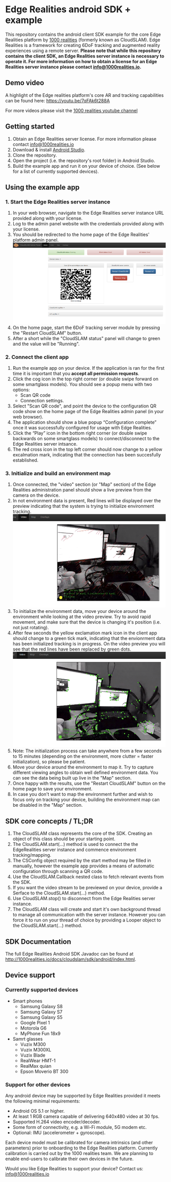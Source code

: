 # Edge Realities android SDK + example

This repository contains the android client SDK example for the core Edge Realities platform by [1000 realities](http://1000realities.io) (formerly known as CloudSLAM). Edge Realities is a framework for creating 6DoF tracking and augmented reality experiences using a remote server. 
**Please note that while this repository contains the client SDK, an Edge Realities server instance is necessary to operate it. For more information on how to obtain a license for an Edge Realities server instance please contact <info@1000realities.io>.**

## Demo video
A highlight of the Edge realities platform's core AR and tracking capabilities can be found here: <https://youtu.be/7qFAk6t288A>

For more videos please visit the [1000 realities youtube channel](https://www.youtube.com/channel/UCHrD8Ytr5FwLUt706l8dzIQ)

## Getting started
1. Obtain an Edge Realities server license. For more information please contact <info@1000realities.io>
2. Download & install [Android Studio](https://developer.android.com/studio/).
3. Clone the repository.
4. Open the project (i.e. the repository's root folder) in Android Studio.
5. Build the example app and run it on your device of choice. (See below for a list of currently supported devices).

## Using the example app
### 1. Start the Edge Realities server instance
1. In your web browser, navigate to the Edge Realities server instance URL provided along with your license.
2. Log to the admin panel website with the credentials provided along with your license.
3. You should be redirected to the home page of the Edge Realities' platform admin panel.
![home page](https://raw.githubusercontent.com/1000realities/edgerealities-sdk-android/master/doc/images/admin-panel-home.png)
4. On the home page, start the 6DoF tracking server module by pressing the "Restart CloudSLAM" button.
5. After a short while the "CloudSLAM status" panel will change to green and the value will be "Running". 

### 2. Connect the client app
1. Run the example app on your device. If the application is ran for the first time it is important that you **accept all permission requests**.
2. Click the cog icon in the top right corner (or double swipe forward on some smartglass models). You should see a popup menu with two options:
   - Scan QR code
   - Connection settings.
3. Select "Scan QR code", and point the device to the configuration QR code show on the home page of the Edge Realities admin panel (in your web browser).
4. The application should show a blue popup “Configuration complete” once it was successfully configured for usage with Edge Realities.
5. Click the “Play” icon in the bottom right corner (or double swipe backwards on some smartglass models) to connect/disconnect to the Edge Realities server intsance.
6. The red cross icon in the top left corner should now change to a yellow excalmation mark, indicating that the connection has been succesfully established.

### 3. Initialize and build an environment map
1. Once connected, the "video" section (or "Map" section) of the Edge Realities administration panel should show a live preview from the camera on the device.
2. In not environment data is present, Red lines will be displayed over the preview indicating that the system is trying to initialize environment tracking.
![env init](https://raw.githubusercontent.com/1000realities/edgerealities-sdk-android/master/doc/images/env-initialize.png)
3. To initialize the environment data, move your device around the environment while looking at the video preview. Try to avoid rapid movement, and make sure that the device is changing it's position (i.e. not just rotating).
4. After few seconds the yellow exclamation mark icon in the client app should change to a green tick mark, indicating that  the envionrment data has been initialized tracking is in progress. On the video preview you will see that the red lines have been replaced by green dots.
![env tracking](https://raw.githubusercontent.com/1000realities/edgerealities-sdk-android/master/doc/images/env-tracking.png)
5. Note: The initialization process can take anywhere from a few seconds to 15 minutes (depending on the environment, more clutter = faster initialization), so please be patient.
6. Move your device around the environment to map it. Try to capture different viewing angles to obtain well defined environment data. You can see the data being built up live in the "Map" section.
7. Once happy with the results, use the "Restart CloudSLAM" button on the home page to save your environment.
8. In case you don't want to map the environment further and wish to focus only on tracking your device, building the environment map can be disabled in the "Map" section.

## SDK core concepts / TL;DR
1. The CloudSLAM class represents the core of the SDK. Creating an object of this class should be your starting point.
2. The CloudSLAM.start(...) method is used to connect the the EdgeRealities server instance and commence environment tracking/mapping.
3. The CSConfig object required by the start method may be filled in manually, however the example app provides a means of automatic configuration through scanning a QR code.
4. Use the CloudSLAM.Callback nested class to fetch relevant events from the SDK.
5. If you want the video stream to be previewed on your device, provide a Serface to the CloudSLAM.start(...) method.
6. Use CloudSLAM.stop() to disconnect from the Edge Realities server instance.
7. The CloudSLAM class will create and start it's own background thread to manage all communication with the server instance. However you can force it to run on your thread of choice by providing a Looper object to the CloudSLAM.start(...) method.

## SDK Documentation

The full Edge Realities Android SDK Javadoc can be found at <http://1000realities.io/docs/cloudslam/sdk/android/index.html>.

## Device support
### Currently supported devices
- Smart phones
   - Samsung Galaxy S8
   - Samsung Galaxy S7
   - Samsung Galaxy S5
   - Google Pixel 1
   - Motorola G6
   - MyPhone Fun 18x9
- Samrt glasses
   - Vuzix M300
   - Vuzix M300XL
   - Vuzix Blade
   - RealWear HMT-1
   - RealMax quian
   - Epson Moverio BT 300

### Support for other devices
Any android device may be supported by Edge Realities provided it meets the following minimal requirements:
- Android OS 5.1 or higher.
- At least 1 RGB camera capable of delivering 640x480 video at 30 fps.
- Supported H.264 video encoder/decoder.
- Some form of connectivity, e.g. a Wi-Fi module, 5G modem etc.
- Optional: IMU (accelerometer + gyroscope).

Each device model must be calibrated for camera intrinsics (and other parameters) prior to onboarding to the Edge Realities platform. Currently calibration is carried out by the 1000 realities team. 
We are planning to enable end-users to calibrate their own devices in the future.

Would you like Edge Realities to support your device? Contact us: <info@1000realities.io>
